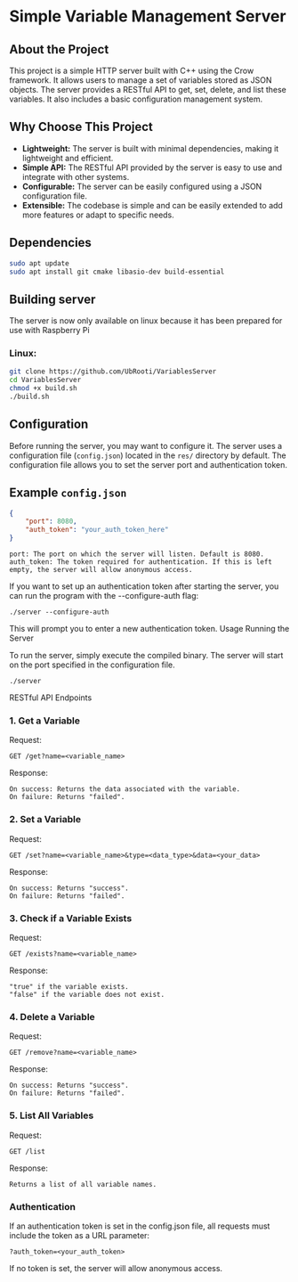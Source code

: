 # Simple Variable Management Server

## About the Project

This project is a simple HTTP server built with C++ using the Crow framework. It allows users to manage a set of variables stored as JSON objects. The server provides a RESTful API to get, set, delete, and list these variables. It also includes a basic configuration management system.

## Why Choose This Project

- **Lightweight:** The server is built with minimal dependencies, making it lightweight and efficient.
- **Simple API:** The RESTful API provided by the server is easy to use and integrate with other systems.
- **Configurable:** The server can be easily configured using a JSON configuration file.
- **Extensible:** The codebase is simple and can be easily extended to add more features or adapt to specific needs.

## Dependencies

```bash
sudo apt update
sudo apt install git cmake libasio-dev build-essential
```
## Building server
The server is now only available on linux because it has been prepared for use with Raspberry Pi
### Linux:
```bash
git clone https://github.com/UbRooti/VariablesServer
cd VariablesServer
chmod +x build.sh
./build.sh
```

## Configuration

Before running the server, you may want to configure it. The server uses a configuration file (`config.json`) located in the `res/` directory by default. The configuration file allows you to set the server port and authentication token.

## Example `config.json`

```json
{
    "port": 8080,
    "auth_token": "your_auth_token_here"
}
```

    port: The port on which the server will listen. Default is 8080.
    auth_token: The token required for authentication. If this is left empty, the server will allow anonymous access.

If you want to set up an authentication token after starting the server, you can run the program with the --configure-auth flag:

    ./server --configure-auth

This will prompt you to enter a new authentication token.
Usage
Running the Server

To run the server, simply execute the compiled binary. The server will start on the port specified in the configuration file.

    ./server

RESTful API Endpoints

### 1. Get a Variable

Request:
```http
GET /get?name=<variable_name>
```
Response:

    On success: Returns the data associated with the variable.
    On failure: Returns "failed".

### 2. Set a Variable

Request:
```http
GET /set?name=<variable_name>&type=<data_type>&data=<your_data>
```
Response:

    On success: Returns "success".
    On failure: Returns "failed".

### 3. Check if a Variable Exists

Request:
```http
GET /exists?name=<variable_name>
```
Response:

    "true" if the variable exists.
    "false" if the variable does not exist.

### 4. Delete a Variable

Request:
```http
GET /remove?name=<variable_name>
```
Response:

    On success: Returns "success".
    On failure: Returns "failed".

### 5. List All Variables

Request:
```http
GET /list
```
Response:

    Returns a list of all variable names.

### Authentication

If an authentication token is set in the config.json file, all requests must include the token as a URL parameter:
```http
?auth_token=<your_auth_token>
```
If no token is set, the server will allow anonymous access.